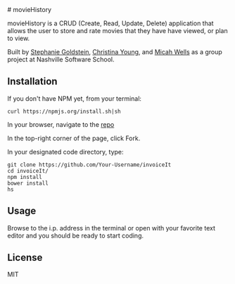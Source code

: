 


<snippet>
<content>
# movieHistory

movieHistory is a CRUD (Create, Read, Update, Delete) application that allows the user to store and rate movies that they have have viewed, or plan to view.

Built by <a href="https://github.com/stephanieg0">Stephanie Goldstein</a>, <a href="https://github.com/ChristinaJYoung">Christina Young</a>, and <a href="https://github.com/micahp0506">Micah Wells</a> as a group project at Nashville Software School.

## Installation
If you don't have NPM yet, from your terminal:

`curl https://npmjs.org/install.sh|sh`

In your browser, navigate to the <a href="https://github.com/stephanieg0/movieHistory">repo</a>

In the top-right corner of the page, click Fork.

In your designated code directory, type:

```
git clone https://github.com/Your-Username/invoiceIt
cd invoiceIt/
npm install
bower install
hs
```
## Usage
Browse to the i.p. address in the terminal or open with your favorite text editor and you should be ready to start coding.
## License
MIT
</content>
</snippet>
